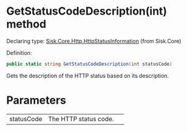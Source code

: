 <!--

Copyrights 2023 Sisk Framework - CypherPotato
Published under MIT license

!!! DO NOT EDIT THIS FILE !!!
This file was generated by a tool in the Sisk package. To edit the information in this documentation,
edit the XML documentation present in the Sisk source code.

-->


# GetStatusCodeDescription(int) method

Declaring type: [Sisk.Core.Http.HttpStatusInformation](/read?q=/contents/spec/Sisk.Core.Http.HttpStatusInformation.md) (from Sisk.Core)


Definition:

```cs
public static string GetStatusCodeDescription(int statusCode)
```

Gets the description of the HTTP status based on its description.


# Parameters

<table>
    <tbody>
<tr>
    <td width="33%">statusCode</td>
    <td>The HTTP status code.</td>
</tr>
    </tbody>
</table>
